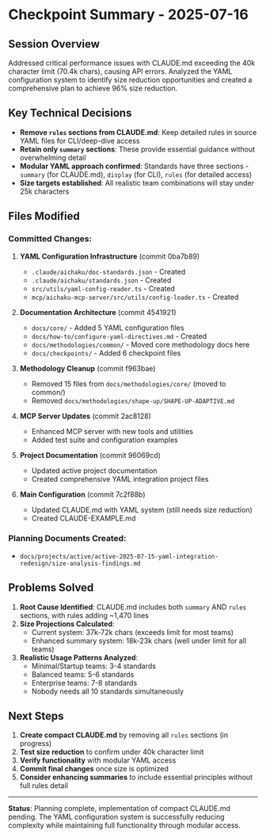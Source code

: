 # Checkpoint Summary - 2025-07-16

## Session Overview

Addressed critical performance issues with CLAUDE.md exceeding the 40k character
limit (70.4k chars), causing API errors. Analyzed the YAML configuration system
to identify size reduction opportunities and created a comprehensive plan to
achieve 96% size reduction.

## Key Technical Decisions

- **Remove `rules` sections from CLAUDE.md**: Keep detailed rules in source YAML
  files for CLI/deep-dive access
- **Retain only `summary` sections**: These provide essential guidance without
  overwhelming detail
- **Modular YAML approach confirmed**: Standards have three sections - `summary`
  (for CLAUDE.md), `display` (for CLI), `rules` (for detailed access)
- **Size targets established**: All realistic team combinations will stay under
  25k characters

## Files Modified

### Committed Changes:

1. **YAML Configuration Infrastructure** (commit 0ba7b89)
   - `.claude/aichaku/doc-standards.json` - Created
   - `.claude/aichaku/standards.json` - Created
   - `src/utils/yaml-config-reader.ts` - Created
   - `mcp/aichaku-mcp-server/src/utils/config-loader.ts` - Created

2. **Documentation Architecture** (commit 4541921)
   - `docs/core/` - Added 5 YAML configuration files
   - `docs/how-to/configure-yaml-directives.md` - Created
   - `docs/methodologies/common/` - Moved core methodology docs here
   - `docs/checkpoints/` - Added 6 checkpoint files

3. **Methodology Cleanup** (commit f963bae)
   - Removed 15 files from `docs/methodologies/core/` (moved to common/)
   - Removed `docs/methodologies/shape-up/SHAPE-UP-ADAPTIVE.md`

4. **MCP Server Updates** (commit 2ac8128)
   - Enhanced MCP server with new tools and utilities
   - Added test suite and configuration examples

5. **Project Documentation** (commit 96069cd)
   - Updated active project documentation
   - Created comprehensive YAML integration project files

6. **Main Configuration** (commit 7c2f88b)
   - Updated CLAUDE.md with YAML system (still needs size reduction)
   - Created CLAUDE-EXAMPLE.md

### Planning Documents Created:

- `docs/projects/active/active-2025-07-15-yaml-integration-redesign/size-analysis-findings.md`

## Problems Solved

1. **Root Cause Identified**: CLAUDE.md includes both `summary` AND `rules`
   sections, with rules adding ~1,470 lines
2. **Size Projections Calculated**:
   - Current system: 37k-72k chars (exceeds limit for most teams)
   - Enhanced summary system: 18k-23k chars (well under limit for all teams)
3. **Realistic Usage Patterns Analyzed**:
   - Minimal/Startup teams: 3-4 standards
   - Balanced teams: 5-6 standards
   - Enterprise teams: 7-8 standards
   - Nobody needs all 10 standards simultaneously

## Next Steps

1. **Create compact CLAUDE.md** by removing all `rules` sections (in progress)
2. **Test size reduction** to confirm under 40k character limit
3. **Verify functionality** with modular YAML access
4. **Commit final changes** once size is optimized
5. **Consider enhancing summaries** to include essential principles without full
   rules detail

---

**Status**: Planning complete, implementation of compact CLAUDE.md pending. The
YAML configuration system is successfully reducing complexity while maintaining
full functionality through modular access.
